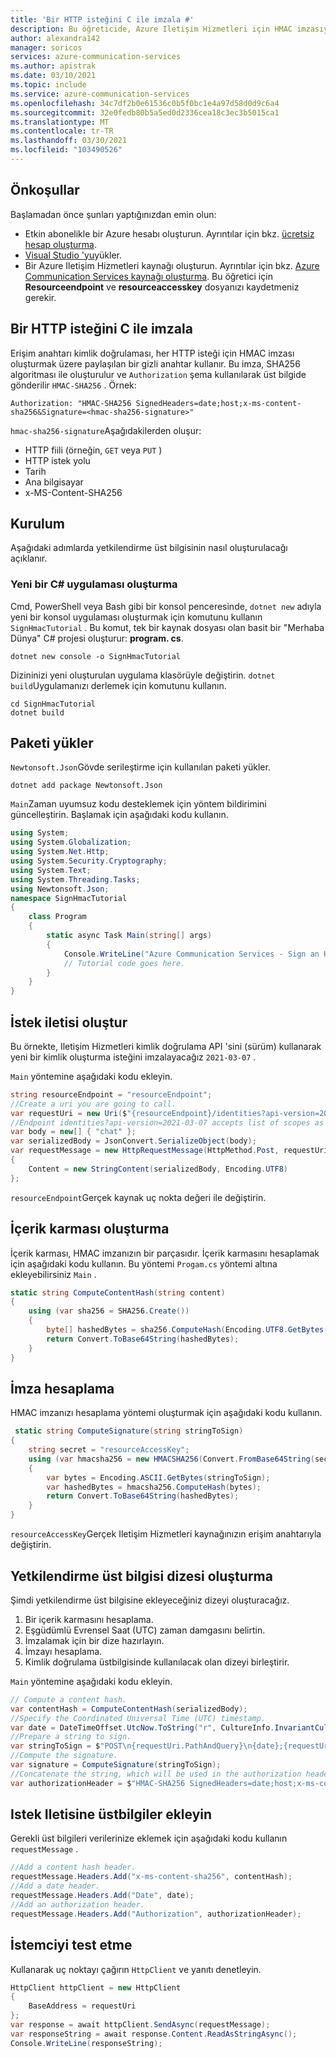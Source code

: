 ```yaml
---
title: 'Bir HTTP isteğini C ile imzala #'
description: Bu öğreticide, Azure Iletişim Hizmetleri için HMAC imzasıyla bir HTTP isteğini imzalama C# sürümü açıklanmaktadır.
author: alexandra142
manager: soricos
services: azure-communication-services
ms.author: apistrak
ms.date: 03/10/2021
ms.topic: include
ms.service: azure-communication-services
ms.openlocfilehash: 34c7df2b0e61536c0b5f0bc1e4a97d58d0d9c6a4
ms.sourcegitcommit: 32e0fedb80b5a5ed0d2336cea18c3ec3b5015ca1
ms.translationtype: MT
ms.contentlocale: tr-TR
ms.lasthandoff: 03/30/2021
ms.locfileid: "103490526"
---
```

## <a name="prerequisites"></a>Önkoşullar

Başlamadan önce şunları yaptığınızdan emin olun:

- Etkin abonelikle bir Azure hesabı oluşturun. Ayrıntılar için bkz. [ücretsiz hesap oluşturma](https://azure.microsoft.com/free/?WT.mc_id=A261C142F).
- [Visual Studio 'yu](https://visualstudio.microsoft.com/downloads/)yükler.
- Bir Azure Iletişim Hizmetleri kaynağı oluşturun. Ayrıntılar için bkz. [Azure Communication Services kaynağı oluşturma](../../quickstarts/create-communication-resource.md). Bu öğretici için **Resourceendpoint** ve **resourceaccesskey** dosyanızı kaydetmeniz gerekir.

## <a name="sign-an-http-request-with-c"></a>Bir HTTP isteğini C ile imzala #

Erişim anahtarı kimlik doğrulaması, her HTTP isteği için HMAC imzası oluşturmak üzere paylaşılan bir gizli anahtar kullanır. Bu imza, SHA256 algoritması ile oluşturulur ve `Authorization` şema kullanılarak üst bilgide gönderilir `HMAC-SHA256` . Örnek:

```
Authorization: "HMAC-SHA256 SignedHeaders=date;host;x-ms-content-sha256&Signature=<hmac-sha256-signature>"
```

`hmac-sha256-signature`Aşağıdakilerden oluşur:

- HTTP fiili (örneğin, `GET` veya `PUT` )
- HTTP istek yolu
- Tarih
- Ana bilgisayar
- x-MS-Content-SHA256

## <a name="setup"></a>Kurulum

Aşağıdaki adımlarda yetkilendirme üst bilgisinin nasıl oluşturulacağı açıklanır.

### <a name="create-a-new-c-application"></a>Yeni bir C# uygulaması oluşturma

Cmd, PowerShell veya Bash gibi bir konsol penceresinde, `dotnet new` adıyla yeni bir konsol uygulaması oluşturmak için komutunu kullanın `SignHmacTutorial` . Bu komut, tek bir kaynak dosyası olan basit bir "Merhaba Dünya" C# projesi oluşturur: **program. cs**.

```console
dotnet new console -o SignHmacTutorial
```

Dizininizi yeni oluşturulan uygulama klasörüyle değiştirin. `dotnet build`Uygulamanızı derlemek için komutunu kullanın.

```console
cd SignHmacTutorial
dotnet build
```

## <a name="install-the-package"></a>Paketi yükler

`Newtonsoft.Json`Gövde serileştirme için kullanılan paketi yükler.

```console
dotnet add package Newtonsoft.Json
```

`Main`Zaman uyumsuz kodu desteklemek için yöntem bildirimini güncelleştirin. Başlamak için aşağıdaki kodu kullanın.

```csharp
using System;
using System.Globalization;
using System.Net.Http;
using System.Security.Cryptography;
using System.Text;
using System.Threading.Tasks;
using Newtonsoft.Json;
namespace SignHmacTutorial
{
    class Program
    {
        static async Task Main(string[] args)
        {
            Console.WriteLine("Azure Communication Services - Sign an HTTP request Tutorial");
            // Tutorial code goes here.
        }
    }
}

```

## <a name="create-a-request-message"></a>İstek iletisi oluştur

Bu örnekte, Iletişim Hizmetleri kimlik doğrulama API 'sini (sürüm) kullanarak yeni bir kimlik oluşturma isteğini imzalayacağız `2021-03-07` .

`Main` yöntemine aşağıdaki kodu ekleyin.

```csharp
string resourceEndpoint = "resourceEndpoint";
//Create a uri you are going to call.
var requestUri = new Uri($"{resourceEndpoint}/identities?api-version=2021-03-07");
//Endpoint identities?api-version=2021-03-07 accepts list of scopes as a body
var body = new[] { "chat" }; 
var serializedBody = JsonConvert.SerializeObject(body);
var requestMessage = new HttpRequestMessage(HttpMethod.Post, requestUri)
{
    Content = new StringContent(serializedBody, Encoding.UTF8)
};
```

`resourceEndpoint`Gerçek kaynak uç nokta değeri ile değiştirin.

## <a name="create-a-content-hash"></a>İçerik karması oluşturma

İçerik karması, HMAC imzanızın bir parçasıdır. İçerik karmasını hesaplamak için aşağıdaki kodu kullanın. Bu yöntemi `Progam.cs` yöntemi altına ekleyebilirsiniz `Main` .

```csharp
static string ComputeContentHash(string content)
{
    using (var sha256 = SHA256.Create())
    {
        byte[] hashedBytes = sha256.ComputeHash(Encoding.UTF8.GetBytes(content));
        return Convert.ToBase64String(hashedBytes);
    }
}
```

## <a name="compute-a-signature"></a>İmza hesaplama

HMAC imzanızı hesaplama yöntemi oluşturmak için aşağıdaki kodu kullanın.

```csharp
 static string ComputeSignature(string stringToSign)
{
    string secret = "resourceAccessKey";
    using (var hmacsha256 = new HMACSHA256(Convert.FromBase64String(secret)))
    {
        var bytes = Encoding.ASCII.GetBytes(stringToSign);
        var hashedBytes = hmacsha256.ComputeHash(bytes);
        return Convert.ToBase64String(hashedBytes);
    }
}
```

`resourceAccessKey`Gerçek Iletişim Hizmetleri kaynağınızın erişim anahtarıyla değiştirin.

## <a name="create-an-authorization-header-string"></a>Yetkilendirme üst bilgisi dizesi oluşturma

Şimdi yetkilendirme üst bilgisine ekleyeceğiniz dizeyi oluşturacağız.

1. Bir içerik karmasını hesaplama.
1. Eşgüdümlü Evrensel Saat (UTC) zaman damgasını belirtin.
1. İmzalamak için bir dize hazırlayın.
1. İmzayı hesaplama.
1. Kimlik doğrulama üstbilgisinde kullanılacak olan dizeyi birleştirir.
 
`Main` yöntemine aşağıdaki kodu ekleyin.

```csharp
// Compute a content hash.
var contentHash = ComputeContentHash(serializedBody);
//Specify the Coordinated Universal Time (UTC) timestamp.
var date = DateTimeOffset.UtcNow.ToString("r", CultureInfo.InvariantCulture);
//Prepare a string to sign.
var stringToSign = $"POST\n{requestUri.PathAndQuery}\n{date};{requestUri.Authority};{contentHash}";
//Compute the signature.
var signature = ComputeSignature(stringToSign);
//Concatenate the string, which will be used in the authorization header.
var authorizationHeader = $"HMAC-SHA256 SignedHeaders=date;host;x-ms-content-sha256&Signature={signature}";
```

## <a name="add-headers-to-requestmessage"></a>Istek Iletisine üstbilgiler ekleyin

Gerekli üst bilgileri verilerinize eklemek için aşağıdaki kodu kullanın `requestMessage` .

```csharp
//Add a content hash header.
requestMessage.Headers.Add("x-ms-content-sha256", contentHash);
//Add a date header.
requestMessage.Headers.Add("Date", date);
//Add an authorization header.
requestMessage.Headers.Add("Authorization", authorizationHeader);
```

## <a name="test-the-client"></a>İstemciyi test etme

Kullanarak uç noktayı çağırın `HttpClient` ve yanıtı denetleyin.

```csharp
HttpClient httpClient = new HttpClient
{
    BaseAddress = requestUri
};
var response = await httpClient.SendAsync(requestMessage);
var responseString = await response.Content.ReadAsStringAsync();
Console.WriteLine(responseString);
```
